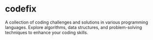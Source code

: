 # codefix
A collection of coding challenges and solutions in various programming languages. Explore algorithms, data structures, and problem-solving techniques to enhance your coding skills. 
